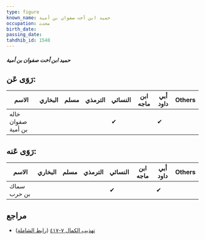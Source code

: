 ```yaml
---
type: figure
known_name: حميد ابن أخت صفوان بن أمية
occupation: محدث
birth_date:
passing_date:
tahdhib_id: 1548
---
```

##### حميد ابن أخت صفوان بن أمية

## رَوَى عَن:
| الاسم              | البخاري | مسلم | الترمذي | النسائي | ابن ماجه | أبي داود | Others |
| ------------------ | ------- | ---- | ------- | ------- | -------- | -------- | ------ |
| خاله صفوان بن أمية |         |      |         | ✔       |          | ✔        |        |
## رَوَى عَنه:
| الاسم       | البخاري | مسلم | الترمذي | النسائي | ابن ماجه | أبي داود | Others |
| ----------- | ------- | ---- | ------- | ------- | -------- | -------- | ------ |
| سماك بن حرب |         |      |         | ✔       |          | ✔        |        |
## مراجع
- [تهذيب الكمال ٧-٤١٧](obsidian://open?vault=Tahdhib-al-Kamal&file=Figures/١٥٤٨-حميد%20ابن%20أخت%20صفوان%20بن%20أمية) ([رابط الشاملة](https://shamela.ws/book/3722/3639))